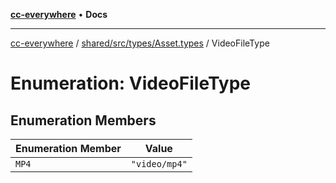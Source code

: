 [**cc-everywhere**](../../../../../index.md) • **Docs**

***

[cc-everywhere](../../../../../index.md) / [shared/src/types/Asset.types](../index.md) / VideoFileType

# Enumeration: VideoFileType

## Enumeration Members

| Enumeration Member | Value |
| ------ | ------ |
| `MP4` | `"video/mp4"` |
